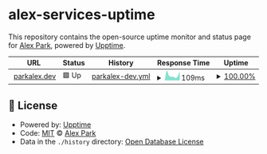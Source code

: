 # alex-services-uptime

This repository contains the open-source uptime monitor and status page for [Alex Park](https://parkalex.dev/), powered by [Upptime](https://github.com/upptime/upptime).

<!--start: status pages-->
<!-- This summary is generated by Upptime (https://github.com/upptime/upptime) -->
<!-- Do not edit this manually, your changes will be overwritten -->
<!-- prettier-ignore -->
| URL | Status | History | Response Time | Uptime |
| --- | ------ | ------- | ------------- | ------ |
| <img alt="" src="https://icons.duckduckgo.com/ip3/parkalex.dev.ico" height="13"> [parkalex.dev](https://parkalex.dev) | 🟩 Up | [parkalex-dev.yml](https://github.com/alx-alexpark/alex-services-uptime/commits/HEAD/history/parkalex-dev.yml) | <details><summary><img alt="Response time graph" src="./graphs/parkalex-dev/response-time-week.png" height="20"> 109ms</summary><br><a href="https://status.parkalex.dev/history/parkalex-dev"><img alt="Response time 140" src="https://img.shields.io/endpoint?url=https%3A%2F%2Fraw.githubusercontent.com%2Falx-alexpark%2Falex-services-uptime%2FHEAD%2Fapi%2Fparkalex-dev%2Fresponse-time.json"></a><br><a href="https://status.parkalex.dev/history/parkalex-dev"><img alt="24-hour response time 102" src="https://img.shields.io/endpoint?url=https%3A%2F%2Fraw.githubusercontent.com%2Falx-alexpark%2Falex-services-uptime%2FHEAD%2Fapi%2Fparkalex-dev%2Fresponse-time-day.json"></a><br><a href="https://status.parkalex.dev/history/parkalex-dev"><img alt="7-day response time 109" src="https://img.shields.io/endpoint?url=https%3A%2F%2Fraw.githubusercontent.com%2Falx-alexpark%2Falex-services-uptime%2FHEAD%2Fapi%2Fparkalex-dev%2Fresponse-time-week.json"></a><br><a href="https://status.parkalex.dev/history/parkalex-dev"><img alt="30-day response time 114" src="https://img.shields.io/endpoint?url=https%3A%2F%2Fraw.githubusercontent.com%2Falx-alexpark%2Falex-services-uptime%2FHEAD%2Fapi%2Fparkalex-dev%2Fresponse-time-month.json"></a><br><a href="https://status.parkalex.dev/history/parkalex-dev"><img alt="1-year response time 140" src="https://img.shields.io/endpoint?url=https%3A%2F%2Fraw.githubusercontent.com%2Falx-alexpark%2Falex-services-uptime%2FHEAD%2Fapi%2Fparkalex-dev%2Fresponse-time-year.json"></a></details> | <details><summary><a href="https://status.parkalex.dev/history/parkalex-dev">100.00%</a></summary><a href="https://status.parkalex.dev/history/parkalex-dev"><img alt="All-time uptime 100.00%" src="https://img.shields.io/endpoint?url=https%3A%2F%2Fraw.githubusercontent.com%2Falx-alexpark%2Falex-services-uptime%2FHEAD%2Fapi%2Fparkalex-dev%2Fuptime.json"></a><br><a href="https://status.parkalex.dev/history/parkalex-dev"><img alt="24-hour uptime 100.00%" src="https://img.shields.io/endpoint?url=https%3A%2F%2Fraw.githubusercontent.com%2Falx-alexpark%2Falex-services-uptime%2FHEAD%2Fapi%2Fparkalex-dev%2Fuptime-day.json"></a><br><a href="https://status.parkalex.dev/history/parkalex-dev"><img alt="7-day uptime 100.00%" src="https://img.shields.io/endpoint?url=https%3A%2F%2Fraw.githubusercontent.com%2Falx-alexpark%2Falex-services-uptime%2FHEAD%2Fapi%2Fparkalex-dev%2Fuptime-week.json"></a><br><a href="https://status.parkalex.dev/history/parkalex-dev"><img alt="30-day uptime 100.00%" src="https://img.shields.io/endpoint?url=https%3A%2F%2Fraw.githubusercontent.com%2Falx-alexpark%2Falex-services-uptime%2FHEAD%2Fapi%2Fparkalex-dev%2Fuptime-month.json"></a><br><a href="https://status.parkalex.dev/history/parkalex-dev"><img alt="1-year uptime 100.00%" src="https://img.shields.io/endpoint?url=https%3A%2F%2Fraw.githubusercontent.com%2Falx-alexpark%2Falex-services-uptime%2FHEAD%2Fapi%2Fparkalex-dev%2Fuptime-year.json"></a></details>

<!--end: status pages-->

## 📄 License

- Powered by: [Upptime](https://github.com/upptime/upptime)
- Code: [MIT](./LICENSE) © [Alex Park](https://parkalex.dev/)
- Data in the `./history` directory: [Open Database License](https://opendatacommons.org/licenses/odbl/1-0/)
